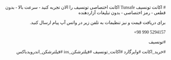 <div markdown="1" dir="rtl" style="font-family: tahoma;">
# اکانت تونسیف Tunsafe
اکانت اختصاصی تونسیف را الان تجربه کنید
- سرعت بالا
- بدون قطعی
- رمز اختصاصی
- بدون تبلیغات آزاردهنده

برای دریافت قیمت و نیز تنظیمات به تلفن زیر در واتس آپ پیام ارسال کنید.

<div markdown="1" dir="ltr" style="font-family: tahoma; text-align: right;">
+98 990 5294157
</div>

#تونسیف

#خرید_اکانت
#وایرگارد
#اکانت_تونسیف
#فیلترشکن_ios
#فیلترشکن_اندرویدباکس


</div>



  
